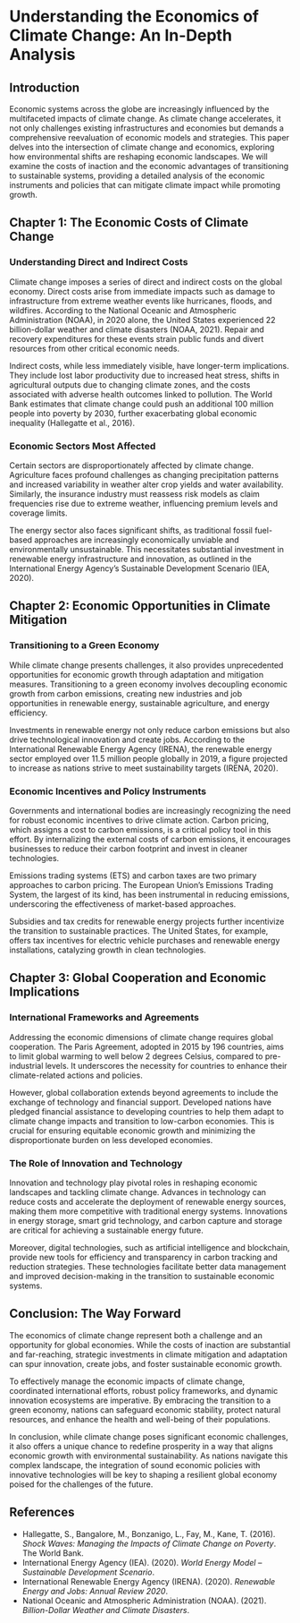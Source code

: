 # Understanding the Economics of Climate Change: An In-Depth Analysis

## Introduction

Economic systems across the globe are increasingly influenced by the multifaceted impacts of climate change. As climate change accelerates, it not only challenges existing infrastructures and economies but demands a comprehensive reevaluation of economic models and strategies. This paper delves into the intersection of climate change and economics, exploring how environmental shifts are reshaping economic landscapes. We will examine the costs of inaction and the economic advantages of transitioning to sustainable systems, providing a detailed analysis of the economic instruments and policies that can mitigate climate impact while promoting growth.

## Chapter 1: The Economic Costs of Climate Change

### Understanding Direct and Indirect Costs

Climate change imposes a series of direct and indirect costs on the global economy. Direct costs arise from immediate impacts such as damage to infrastructure from extreme weather events like hurricanes, floods, and wildfires. According to the National Oceanic and Atmospheric Administration (NOAA), in 2020 alone, the United States experienced 22 billion-dollar weather and climate disasters (NOAA, 2021). Repair and recovery expenditures for these events strain public funds and divert resources from other critical economic needs.

Indirect costs, while less immediately visible, have longer-term implications. They include lost labor productivity due to increased heat stress, shifts in agricultural outputs due to changing climate zones, and the costs associated with adverse health outcomes linked to pollution. The World Bank estimates that climate change could push an additional 100 million people into poverty by 2030, further exacerbating global economic inequality (Hallegatte et al., 2016).

### Economic Sectors Most Affected

Certain sectors are disproportionately affected by climate change. Agriculture faces profound challenges as changing precipitation patterns and increased variability in weather alter crop yields and water availability. Similarly, the insurance industry must reassess risk models as claim frequencies rise due to extreme weather, influencing premium levels and coverage limits.

The energy sector also faces significant shifts, as traditional fossil fuel-based approaches are increasingly economically unviable and environmentally unsustainable. This necessitates substantial investment in renewable energy infrastructure and innovation, as outlined in the International Energy Agency’s Sustainable Development Scenario (IEA, 2020).

## Chapter 2: Economic Opportunities in Climate Mitigation

### Transitioning to a Green Economy

While climate change presents challenges, it also provides unprecedented opportunities for economic growth through adaptation and mitigation measures. Transitioning to a green economy involves decoupling economic growth from carbon emissions, creating new industries and job opportunities in renewable energy, sustainable agriculture, and energy efficiency.

Investments in renewable energy not only reduce carbon emissions but also drive technological innovation and create jobs. According to the International Renewable Energy Agency (IRENA), the renewable energy sector employed over 11.5 million people globally in 2019, a figure projected to increase as nations strive to meet sustainability targets (IRENA, 2020).

### Economic Incentives and Policy Instruments

Governments and international bodies are increasingly recognizing the need for robust economic incentives to drive climate action. Carbon pricing, which assigns a cost to carbon emissions, is a critical policy tool in this effort. By internalizing the external costs of carbon emissions, it encourages businesses to reduce their carbon footprint and invest in cleaner technologies.

Emissions trading systems (ETS) and carbon taxes are two primary approaches to carbon pricing. The European Union’s Emissions Trading System, the largest of its kind, has been instrumental in reducing emissions, underscoring the effectiveness of market-based approaches.

Subsidies and tax credits for renewable energy projects further incentivize the transition to sustainable practices. The United States, for example, offers tax incentives for electric vehicle purchases and renewable energy installations, catalyzing growth in clean technologies.

## Chapter 3: Global Cooperation and Economic Implications

### International Frameworks and Agreements

Addressing the economic dimensions of climate change requires global cooperation. The Paris Agreement, adopted in 2015 by 196 countries, aims to limit global warming to well below 2 degrees Celsius, compared to pre-industrial levels. It underscores the necessity for countries to enhance their climate-related actions and policies.

However, global collaboration extends beyond agreements to include the exchange of technology and financial support. Developed nations have pledged financial assistance to developing countries to help them adapt to climate change impacts and transition to low-carbon economies. This is crucial for ensuring equitable economic growth and minimizing the disproportionate burden on less developed economies.

### The Role of Innovation and Technology

Innovation and technology play pivotal roles in reshaping economic landscapes and tackling climate change. Advances in technology can reduce costs and accelerate the deployment of renewable energy sources, making them more competitive with traditional energy systems. Innovations in energy storage, smart grid technology, and carbon capture and storage are critical for achieving a sustainable energy future.

Moreover, digital technologies, such as artificial intelligence and blockchain, provide new tools for efficiency and transparency in carbon tracking and reduction strategies. These technologies facilitate better data management and improved decision-making in the transition to sustainable economic systems.

## Conclusion: The Way Forward

The economics of climate change represent both a challenge and an opportunity for global economies. While the costs of inaction are substantial and far-reaching, strategic investments in climate mitigation and adaptation can spur innovation, create jobs, and foster sustainable economic growth.

To effectively manage the economic impacts of climate change, coordinated international efforts, robust policy frameworks, and dynamic innovation ecosystems are imperative. By embracing the transition to a green economy, nations can safeguard economic stability, protect natural resources, and enhance the health and well-being of their populations.

In conclusion, while climate change poses significant economic challenges, it also offers a unique chance to redefine prosperity in a way that aligns economic growth with environmental sustainability. As nations navigate this complex landscape, the integration of sound economic policies with innovative technologies will be key to shaping a resilient global economy poised for the challenges of the future.

## References

- Hallegatte, S., Bangalore, M., Bonzanigo, L., Fay, M., Kane, T. (2016). *Shock Waves: Managing the Impacts of Climate Change on Poverty*. The World Bank. 
- International Energy Agency (IEA). (2020). *World Energy Model – Sustainable Development Scenario*. 
- International Renewable Energy Agency (IRENA). (2020). *Renewable Energy and Jobs: Annual Review 2020*.
- National Oceanic and Atmospheric Administration (NOAA). (2021). *Billion-Dollar Weather and Climate Disasters*.
